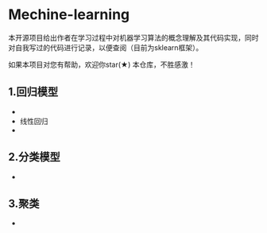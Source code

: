 # Mechine-learning

本开源项目给出作者在学习过程中对机器学习算法的概念理解及其代码实现，同时对自我写过的代码进行记录，以便查阅（目前为sklearn框架）。

如果本项目对您有帮助，欢迎你star(★) 本仓库，不胜感激！

## 1.回归模型
- 
- 线性回归
- 
## 2.分类模型

- 
## 3.聚类

- 